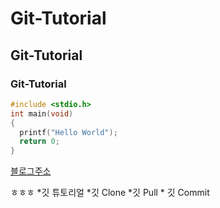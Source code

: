 # Git-Tutorial
## Git-Tutorial
### Git-Tutorial

```c
#include <stdio.h>
int main(void)
{
  printf("Hello World");
  return 0;
}
```

[블로그주소](https://blog.naver.com/money94611)

ㅎㅎㅎ
*깃 튜토리얼
  *깃 Clone
  *깃 Pull
    * 깃 Commit
     
